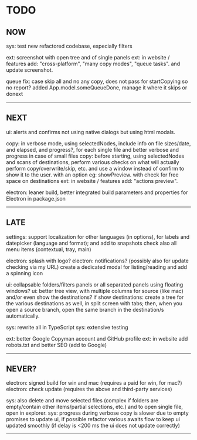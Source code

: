 # TODO

## NOW
sys: test new refactored codebase, especially filters

ext: screenshot with open tree and of single panels
ext: in website / features add: "cross-platform", "many copy modes", "queue tasks". and update screenshot.

queue fix: case skip all and no any copy, does not pass for  startCopying so no report? added App.model.someQueueDone, manage it where it skips or donext

--- 

## NEXT
ui: alerts and confirms not using native dialogs but using html modals.

copy: in verbose mode, using selectedNodes, include info on file sizes/date, and elapsed, and progress?, for each single file
      and better verbose and progress in case of small files
copy: before starting, using selectedNodes and scans of destinations, perform various checks on what will actually perform copy/overwrite/skip, etc.
      and use a window instead of confirm to show it to the user.
      with an option eg: showPreview. with check for free space on destinations
ext: in website / features add: "actions preview".

electron: leaner build, better integrated build parameters and properties for Electron in package.json

---

## LATE
settings: support localization for other languages (in options), for labels and datepicker (language and format); 
          and add to snapshots
          check also all menu items (contextual, tray, main)

electron: splash with logo?
electron: notifications? (possibly also for update checking via my URL)
          create a dedicated modal for listing/reading and add a spinning icon

ui: collapsable folders/filters panels or all separated panels using floating windows?
ui: better tree view, with multiple columns for source (like mac) and/or even show the destinations?
    if show destinations: create a tree for the various destinations as well, in split screen with tabs; 
    then, when you open a source branch, open the same branch in the destination/s automatically.

sys: rewrite all in TypeScript
sys: extensive testing

ext: better Google Copyman account and GitHub profile
ext: in website add robots.txt and better SEO (add to Google)

---

## NEVER?
electron: signed build for win and mac (requires a paid  for win, for mac?) 
electron: check update (requires the above and third-party services)

sys: also delete and move selected files (complex if folders are empty/contain other items/partial selections, etc.) and to open single file, open in explorer.
sys: progress during verbose copy is slower due to empty promises to update ui, if possible refactor various awaits flow to keep ui updated smoothly (if delay is <200 ms the ui does not update correctly)

---